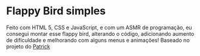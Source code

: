 # Flappy Bird simples

Feito com HTML 5, CSS e JavaScript, e com um ASMR de programação, eu consegui montar esse flappy bird, alterando o código, adicionando aumento de difículdade e melhorando com alguns menus e animações!
Baseado no projeto do [Patrick](https://github.com/patlov/flappy_bird_js)
